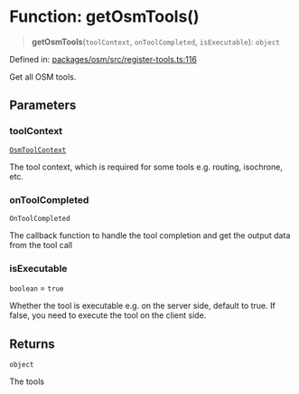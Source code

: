 # Function: getOsmTools()

> **getOsmTools**(`toolContext`, `onToolCompleted`, `isExecutable`): `object`

Defined in: [packages/osm/src/register-tools.ts:116](https://github.com/GeoDaCenter/openassistant/blob/2c7e2a603db0fcbd6603996e5ea15006191c5f7f/packages/osm/src/register-tools.ts#L116)

Get all OSM tools.

## Parameters

### toolContext

[`OsmToolContext`](../type-aliases/OsmToolContext.md)

The tool context, which is required for some tools e.g. routing, isochrone, etc.

### onToolCompleted

`OnToolCompleted`

The callback function to handle the tool completion and get the output data from the tool call

### isExecutable

`boolean` = `true`

Whether the tool is executable e.g. on the server side, default to true. If false, you need to execute the tool on the client side.

## Returns

`object`

The tools
